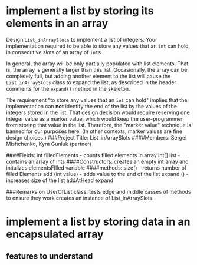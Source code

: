 # implement a list by storing its elements in an array

Design `List_inArraySlots` to implement a list of integers.
Your implementation required to be able to store any values that 
an `int` can hold, in consecutive slots of an array of `int`s.

In general, the array will be only partially populated with list elements.
That is, the array is generally larger than this list. 
Occasionally, the array can be completely full, but adding
another element to the list will cause the `List_inArraySlots`
class to expand the list, as described in the header comments
for the `expand()` method in the skeleton.

The requirement "to store any values that an `int` can hold" 
implies that the implementation can **not** identify the end of the list
by the values of the integers stored in the list. That design decision
would require reserving one integer value as a marker value, which would
keep the user-programmer from storing that value in the list.
Therefore, the "marker value" technique is banned for our purposes here.
(In other contexts,  marker values are fine design choices.)
###Project Title: List_inArraySlots
####Members: Sergei Mishchenko, Kyra Gunluk (partner)

####Fields: 
int filledElements - counts filled elements in array
int[] list - contains an array of ints
####Constructors: 
creates an empty int array and initalizes elementsFIlled variable
####methods: 
size() - returns number of filled Elements
add (int value) - adds value to the end of the list
expand () - increases size of the list
addAtHead
expand 

###Remarks on UserOfList class:
tests edge and middle casses of methods to ensure they work
creates an instance of List_inArraySlots.
# implement a list by storing data in an encapsulated array

## features to understand
